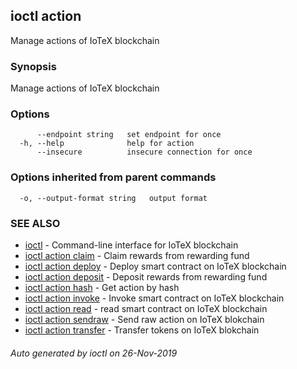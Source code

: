 ## ioctl action

Manage actions of IoTeX blockchain

### Synopsis

Manage actions of IoTeX blockchain

### Options

```
      --endpoint string   set endpoint for once
  -h, --help              help for action
      --insecure          insecure connection for once
```

### Options inherited from parent commands

```
  -o, --output-format string   output format
```

### SEE ALSO

* [ioctl](../README.md)	 - Command-line interface for IoTeX blockchain
* [ioctl action claim](ioctl_action_claim.md)	 - Claim rewards from rewarding fund
* [ioctl action deploy](ioctl_action_deploy.md)	 - Deploy smart contract on IoTeX blockchain
* [ioctl action deposit](ioctl_action_deposit.md)	 - Deposit rewards from rewarding fund
* [ioctl action hash](ioctl_action_hash.md)	 - Get action by hash
* [ioctl action invoke](ioctl_action_invoke.md)	 - Invoke smart contract on IoTeX blockchain
* [ioctl action read](ioctl_action_read.md)	 - read smart contract on IoTeX blockchain
* [ioctl action sendraw](ioctl_action_sendraw.md)	 - Send raw action on IoTeX blokchain
* [ioctl action transfer](ioctl_action_transfer.md)	 - Transfer tokens on IoTeX blokchain

###### Auto generated by ioctl on 26-Nov-2019
